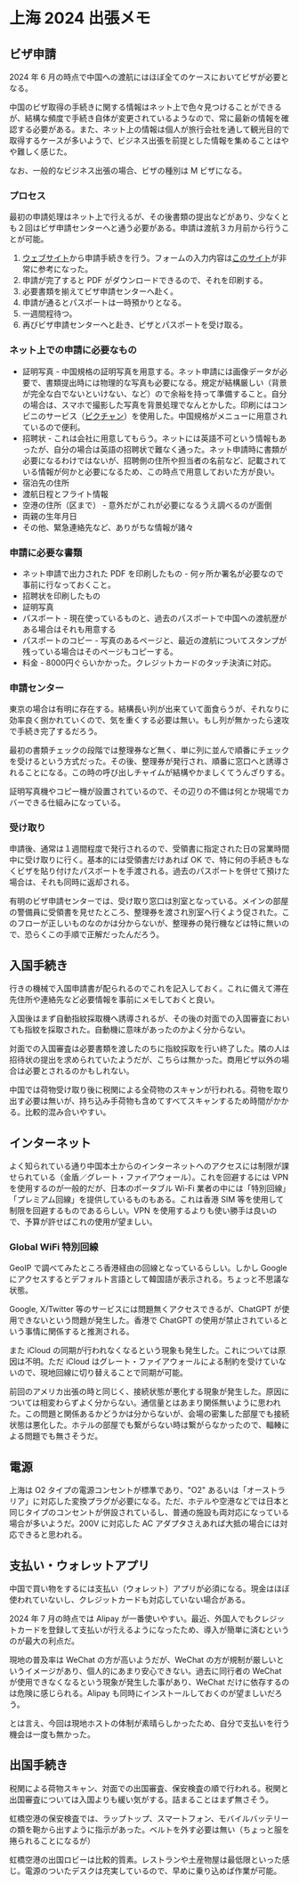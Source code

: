 # 上海 2024 出張メモ

## ビザ申請

2024 年 6 月の時点で中国への渡航にはほぼ全てのケースにおいてビザが必要となる。

中国のビザ取得の手続きに関する情報はネット上で色々見つけることができるが、結構な頻度で手続き自体が変更されているようなので、常に最新の情報を確認する必要がある。また、ネット上の情報は個人が旅行会社を通して観光目的で取得するケースが多いようで、ビジネス出張を前提とした情報を集めることはやや難しく感じた。

なお、一般的なビジネス出張の場合、ビザの種別は M ビザになる。

### プロセス

最初の申請処理はネット上で行えるが、その後書類の提出などがあり、少なくとも２回はビザ申請センターへと通う必要がある。申請は渡航３カ月前から行うことが可能。

1. [ウェブサイト](https://bio.visaforchina.cn)から申請手続きを行う。フォームの入力内容は[このサイト](https://travelers-china.com/secrets/plan/chinavisa-online-application.html)が非常に参考になった。
2. 申請が完了すると PDF がダウンロードできるので、それを印刷する。
3. 必要書類を揃えてビザ申請センターへ赴く。
4. 申請が通るとパスポートは一時預かりとなる。
5. 一週間程待つ。
6. 再びビザ申請センターへと赴き、ビザとパスポートを受け取る。

### ネット上での申請に必要なもの

- 証明写真 - 中国規格の証明写真を用意する。ネット申請には画像データが必要で、書類提出時には物理的な写真も必要になる。規定が結構厳しい（背景が完全な白でないといけない、など）ので余裕を持って準備すること。自分の場合は、スマホで撮影した写真を背景処理でなんとかした。印刷にはコンビニのサービス（[ピクチャン](https://pic-chan.net/c/size/size_visa.php?use=84&con=中国&h=48&w=33)）を使用した。中国規格がメニューに用意されているので便利。
- 招聘状 - これは会社に用意してもらう。ネットには英語不可という情報もあったが、自分の場合は英語の招聘状で難なく通った。ネット申請時に書類が必要になるわけではないが、招聘側の住所や担当者の名前など、記載されている情報が何かと必要になるため、この時点で用意しておいた方が良い。
- 宿泊先の住所
- 渡航日程とフライト情報
- 空港の住所（区まで） - 意外だがこれが必要になるうえ調べるのが面倒
- 両親の生年月日
- その他、緊急連絡先など、ありがちな情報が諸々

### 申請に必要な書類

- ネット申請で出力された PDF を印刷したもの - 何ヶ所か署名が必要なので事前に行なっておくこと。
- 招聘状を印刷したもの
- 証明写真
- パスポート - 現在使っているものと、過去のパスポートで中国への渡航歴がある場合はそれも用意する
- パスポートのコピー - 写真のあるページと、最近の渡航についてスタンプが残っている場合はそのページもコピーする。
- 料金 - 8000円ぐらいかかった。クレジットカードのタッチ決済に対応。

### 申請センター

東京の場合は有明に存在する。結構長い列が出来ていて面食らうが、それなりに効率良く捌かれていくので、気を重くする必要は無い。もし列が無かったら速攻で手続き完了するだろう。

最初の書類チェックの段階では整理券など無く、単に列に並んで順番にチェックを受けるという方式だった。その後、整理券が発行され、順番に窓口へと誘導されることになる。この時の呼び出しチャイムが結構やかましくてうんざりする。

証明写真機やコピー機が設置されているので、その辺りの不備は何とか現場でカバーできる仕組みになっている。

### 受け取り

申請後、通常は１週間程度で発行されるので、受領書に指定された日の営業時間中に受け取りに行く。基本的には受領書だけあれば OK で、特に何の手続きもなくビザを貼り付けたパスポートを手渡される。過去のパスポートを併せて預けた場合は、それも同時に返却される。

有明のビザ申請センターでは、受け取り窓口は別室となっている。メインの部屋の警備員に受領書を見せたところ、整理券を渡され別室へ行くよう促された。このフローが正しいものなのかは分からないが、整理券の発行機などは特に無いので、恐らくこの手順で正解だったんだろう。

## 入国手続き

行きの機械で入国申請書が配られるのでこれを記入しておく。これに備えて滞在先住所や連絡先など必要情報を事前にメモしておくと良い。

入国後はまず自動指紋採取機へ誘導されるが、その後の対面での入国審査においても指紋を採取された。自動機に意味があったのかよく分からない。

対面での入国審査は必要書類を渡したのちに指紋採取を行い終了した。隣の人は招待状の提出を求められていたようだが、こちらは無かった。商用ビザ以外の場合は必要とされるのかもしれない。

中国では荷物受け取り後に税関による全荷物のスキャンが行われる。荷物を取り出す必要は無いが、持ち込み手荷物も含めてすべてスキャンするため時間がかかる。比較的混み合いやすい。

## インターネット

よく知られている通り中国本土からのインターネットへのアクセスには制限が課せられている（金盾／グレート・ファイアウォール）。これを回避するには VPN を使用するのが一般的だが、日本のポータブル Wi-Fi 業者の中には「特別回線」「プレミアム回線」を提供しているものもある。これは香港 SIM 等を使用して制限を回避するものであるらしい。VPN を使用するよりも使い勝手は良いので、予算が許せばこれの使用が望ましい。

### Global WiFi 特別回線

GeoIP で調べてみたところ香港経由の回線となっているらしい。しかし Google にアクセスするとデフォルト言語として韓国語が表示される。ちょっと不思議な状態。

Google, X/Twitter 等のサービスには問題無くアクセスできるが、ChatGPT が使用できないという問題が発生した。香港で ChatGPT の使用が禁止されているという事情に関係すると推測される。

また iCloud の同期が行われなくなるという現象も発生した。これについては原因は不明。ただ iCloud はグレート・ファイアウォールによる制約を受けていないので、現地回線に切り替えることで同期が可能。

前回のアメリカ出張の時と同じく、接続状態が悪化する現象が発生した。原因については相変わらずよく分からない。通信量とはあまり関係無いように思われた。この問題と関係あるかどうかは分からないが、会場の密集した部屋でも接続状態は悪化した。ホテルの部屋でも繋がらない時は繋がらなかったので、輻輳による問題でも無さそうだ。

## 電源

上海は O2 タイプの電源コンセントが標準であり、"O2" あるいは「オーストラリア」に対応した変換プラグが必要になる。ただ、ホテルや空港などでは日本と同じタイプのコンセントが併設されているし、普通の施設も両対応になっている場合が多いようだ。200V に対応した AC アダプタさえあれば大抵の場合には対応できると思われる。

## 支払い・ウォレットアプリ

中国で買い物をするには支払い（ウォレット）アプリが必須になる。現金はほぼ使われていないし、クレジットカードも対応していない場合がある。

2024 年 7 月の時点では Alipay が一番使いやすい。最近、外国人でもクレジットカードを登録して支払いが行えるようになったため、導入が簡単に済むというのが最大の利点だ。

現地の普及率は WeChat の方が高いようだが、WeChat の方が規制が厳しいというイメージがあり、個人的にあまり安心できない。過去に同行者の WeChat が使用できなくなるという現象が発生した事があり、WeChat だけに依存するのは危険に感じられる。Alipay も同時にインストールしておくのが望ましいだろう。

とは言え、今回は現地ホストの体制が素晴らしかったため、自分で支払いを行う機会は一度も無かった。

## 出国手続き

税関による荷物スキャン、対面での出国審査、保安検査の順で行われる。税関と出国審査については入国よりも緩い気がする。詰まることはまず無さそう。

虹橋空港の保安検査では、ラップトップ、スマートフォン、モバイルバッテリーの類を鞄から出すように指示があった。ベルトを外す必要は無い（ちょっと服を捲られることになるが）

虹橋空港の出国ロビーは比較的質素。レストランや土産物屋は最低限といった感じ。電源のついたデスクは充実しているので、早めに乗り込めば作業が可能。
